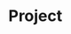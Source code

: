 # Project

<figure><img src="../../.gitbook/assets/Screenshot 2024-11-12 at 12.14.43 PM.png" alt=""><figcaption></figcaption></figure>

<figure><img src="../../.gitbook/assets/Screenshot 2024-11-12 at 12.13.19 PM.png" alt=""><figcaption></figcaption></figure>

<figure><img src="../../.gitbook/assets/Screenshot 2024-11-12 at 12.04.52 PM.png" alt=""><figcaption></figcaption></figure>



<figure><img src="../../.gitbook/assets/Screenshot 2024-11-12 at 12.05.31 PM (1).png" alt=""><figcaption></figcaption></figure>
